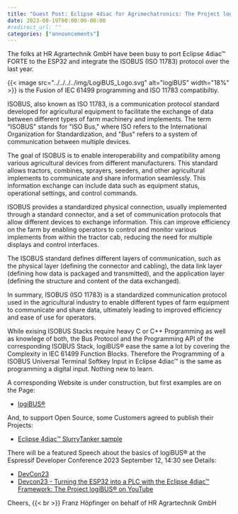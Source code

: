 ```yaml
---
title: "Guest Post: Eclipse 4diac for Agrimechatronics: The Project logiBUS&reg;"
date: 2023-08-19T00:00:00-00:00
#redirect_url: ""
categories: ["announcements"]
---
```


The folks at HR Agrartechnik GmbH have been busy to port Eclipse 4diac&trade; FORTE to the ESP32 and integrate the ISOBUS (ISO 11783) protocol
over the last year. 

{{< image src="../../../../img/LogiBUS_Logo.svg" alt="logiBUS" width="18%" >}} is the Fusion of IEC 61499 programming and ISO 11783 compatibiltiy. 

ISOBUS, also known as ISO 11783, is a communication protocol standard developed for agricultural equipment to facilitate the exchange of data between different types of farm machinery and implements. The term "ISOBUS" stands for "ISO Bus," where ISO refers to the International Organization for Standardization, and "Bus" refers to a system of communication between multiple devices.

The goal of ISOBUS is to enable interoperability and compatibility among various agricultural devices from different manufacturers. This standard allows tractors, combines, sprayers, seeders, and other agricultural implements to communicate and share information seamlessly. This information exchange can include data such as equipment status, operational settings, and control commands.

ISOBUS provides a standardized physical connection, usually implemented through a standard connector, and a set of communication protocols that allow different devices to exchange information. This can improve efficiency on the farm by enabling operators to control and monitor various implements from within the tractor cab, reducing the need for multiple displays and control interfaces.

The ISOBUS standard defines different layers of communication, such as the physical layer (defining the connector and cabling), the data link layer (defining how data is packaged and transmitted), and the application layer (defining the structure and content of the data exchanged).

In summary, ISOBUS (ISO 11783) is a standardized communication protocol used in the agricultural industry to enable different types of farm equipment to communicate and share data, ultimately leading to improved efficiency and ease of use for operators.

While exising ISOBUS Stacks require heavy C or C++ Programming as well as knowlege of both, the Bus Protocol and the Programming API of the corresponding ISOBUS Stack, 
logiBUS&reg; ease the same a lot by covering the Complexity in IEC 61499 Function Blocks. 
Therefore the Programming of a ISOBUS Universal Terminal Softkey Input in Eclipse 4diac™ is the same as programming a digital input. Nothing new to learn. 

A corresponding Website is under construction, but first examples are on the Page: 
- [logiBUS&reg;](https://www.logibus.tech/)

And, to support Open Source, some Customers agreed to publish their Projects: 
- [Eclipse 4diac&trade; SlurryTanker sample](https://github.com/Meisterschulen-am-Ostbahnhof-Munchen/4diac-SlurryTanker-sample)


There will be a featured Speech about the basics of logiBUS&reg; at the Espressif Developer
Conference 2023 September 12, 14:30
see Details:
- [DevCon23](https://devcon.espressif.com/)
- [Devcon23 - Turning the ESP32 into a PLC with the Eclipse 4diac&trade; Framework: The Project logiBUS&reg; on YouTube](https://www.youtube.com/watch?v=MYUgwhLAroA)

Cheers, {{< br >}}
Franz Höpfinger on behalf of HR Agrartechnik GmbH
